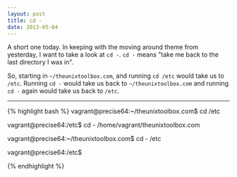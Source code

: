 ```yaml
---
layout: post
title: cd -
date: 2013-05-04
---
```


A short one today. In keeping with the moving around theme from yesterday, I want to take a look at `cd -`. `cd -` means "take me back to the last directory I was in". 

So, starting in `~/theunixtoolbox.com`, and running `cd /etc` would take us to `/etc`. Running `cd -` would 
take us back to `~/theunixtoolbox.com` and running `cd -` again would take us back to `/etc`.

<hr />

{% highlight bash %}
vagrant@precise64:~/theunixtoolbox.com$ cd /etc

vagrant@precise64:/etc$ cd -
/home/vagrant/theunixtoolbox.com

vagrant@precise64:~/theunixtoolbox.com$ cd -
/etc

vagrant@precise64:/etc$ ​

{% endhighlight %}

